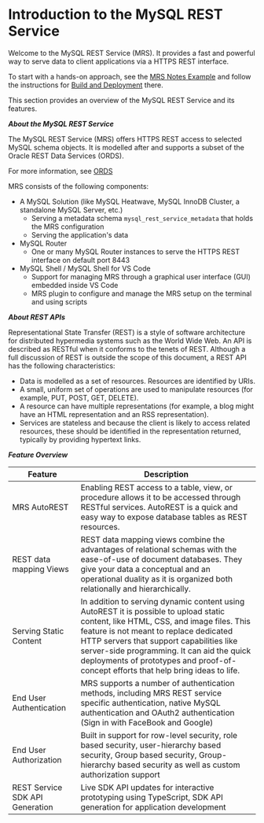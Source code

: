 <!-- Copyright (c) 2022, 2025, Oracle and/or its affiliates.

This program is free software; you can redistribute it and/or modify
it under the terms of the GNU General Public License, version 2.0,
as published by the Free Software Foundation.

This program is designed to work with certain software (including
but not limited to OpenSSL) that is licensed under separate terms, as
designated in a particular file or component or in included license
documentation.  The authors of MySQL hereby grant you an additional
permission to link the program and your derivative works with the
separately licensed software that they have either included with
the program or referenced in the documentation.

This program is distributed in the hope that it will be useful,  but
WITHOUT ANY WARRANTY; without even the implied warranty of
MERCHANTABILITY or FITNESS FOR A PARTICULAR PURPOSE.  See
the GNU General Public License, version 2.0, for more details.

You should have received a copy of the GNU General Public License
along with this program; if not, write to the Free Software Foundation, Inc.,
51 Franklin St, Fifth Floor, Boston, MA 02110-1301 USA -->

# Introduction to the MySQL REST Service

Welcome to the MySQL REST Service (MRS). It provides a fast and powerful way to serve data to client applications via a HTTPS REST interface.

To start with a hands-on approach, see the [MRS Notes Example](#mrs-notes-example) and follow the instructions for [Build and Deployment](#build-and-deployment) there.

This section provides an overview of the MySQL REST Service and its features.

**_About the MySQL REST Service_**

The MySQL REST Service (MRS) offers HTTPS REST access to selected MySQL schema objects. It is modelled after and supports a subset of the Oracle REST Data Services (ORDS).

For more information, see [ORDS](https://docs.oracle.com/en/database/oracle/oracle-rest-data-services/22.2/orddg/introduction-to-Oracle-REST-Data-Services.html#GUID-A16BCCA2-8081-4062-A635-9F7C36FC394F/)

MRS consists of the following components:

- A MySQL Solution (like MySQL Heatwave, MySQL InnoDB Cluster, a standalone MySQL Server, etc.)
  - Serving a metadata schema `mysql_rest_service_metadata` that holds the MRS configuration
  - Serving the application's data
- MySQL Router
  - One or many MySQL Router instances to serve the HTTPS REST interface on default port 8443
- MySQL Shell / MySQL Shell for VS Code
  - Support for managing MRS through a graphical user interface (GUI) embedded inside VS Code
  - MRS plugin to configure and manage the MRS setup on the terminal and using scripts

**_About REST APIs_**

Representational State Transfer (REST) is a style of software architecture for distributed hypermedia systems such as the World Wide Web. An API is described as RESTful when it conforms to the tenets of REST. Although a full discussion of REST is outside the scope of this document, a REST API has the following characteristics:

- Data is modelled as a set of resources. Resources are identified by URIs.
- A small, uniform set of operations are used to manipulate resources (for example, PUT, POST, GET, DELETE).
- A resource can have multiple representations (for example, a blog might have an HTML representation and an RSS representation).
- Services are stateless and because the client is likely to access related resources, these should be identified in the representation returned, typically by providing hypertext links.

**_Feature Overview_**

| Feature | Description
| --- | ----- |
| MRS AutoREST | Enabling REST access to a table, view, or procedure allows it to be accessed through RESTful services. AutoREST is a quick and easy way to expose database tables as REST resources.|
| REST data mapping Views | REST data mapping views combine the advantages of relational schemas with the ease-of-use of document databases. They give your data a conceptual and an operational duality as it is organized both relationally and hierarchically. |
| Serving Static Content | In addition to serving dynamic content using AutoREST it is possible to upload static content, like HTML, CSS, and image files. This feature is not meant to replace dedicated HTTP servers that support capabilities like server-side programming. It can aid the quick deployments of prototypes and proof-of-concept efforts that help bring ideas to life. |
| End User Authentication | MRS supports a number of authentication methods, including MRS REST service specific authentication, native MySQL authentication and OAuth2 authentication (Sign in with FaceBook and Google)
| End User Authorization | Built in support for row-level security, role based security, user-hierarchy based security, Group based security, Group-hierarchy based security as well as custom authorization support |
| REST Service SDK API Generation | Live SDK API updates for interactive prototyping using TypeScript, SDK API generation for application development |

